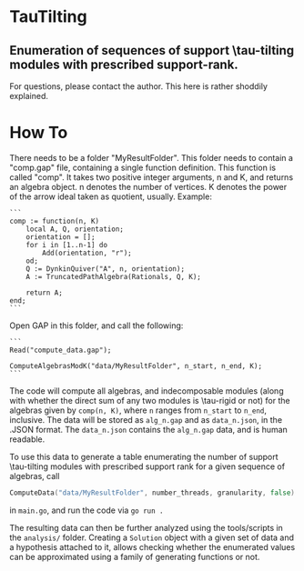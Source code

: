 # TauTilting
## Enumeration of sequences of support \tau-tilting modules with prescribed support-rank.
For questions, please contact the author. This here is rather shoddily explained.

# How To
There needs to be a folder "MyResultFolder". This folder needs to contain a "comp.gap" file, containing a single function definition. This function is called "comp". It takes two positive integer arguments, n and K, and returns an algebra object.
n denotes the number of vertices.
K denotes the power of the arrow ideal taken as quotient, usually.
Example:

    ```
    comp := function(n, K)
        local A, Q, orientation;
        orientation = [];
        for i in [1..n-1] do
            Add(orientation, "r");
        od;
        Q := DynkinQuiver("A", n, orientation);
        A := TruncatedPathAlgebra(Rationals, Q, K);

        return A;
    end;
    ```


Open GAP in this folder, and call the following:

    ```
    Read("compute_data.gap");

    ComputeAlgebrasModK("data/MyResultFolder", n_start, n_end, K);
    ```

The code will compute all algebras, and indecomposable modules (along with whether the direct sum of any two modules is \tau-rigid or not) for the algebras given by `comp(n, K)`, where `n` ranges from `n_start` to `n_end`, inclusive. The data will be stored as `alg_n.gap` and as `data_n.json`, in the .JSON format. The `data_n.json` contains the `alg_n.gap` data, and is human readable.


To use this data to generate a table enumerating the number of support \tau-tilting modules with prescribed support rank for a given sequence of algebras, call
```go
ComputeData("data/MyResultFolder", number_threads, granularity, false)
```
in `main.go`, and run the code via `go run .`

The resulting data can then be further analyzed using the tools/scripts in the `analysis/` folder. Creating a `Solution` object with a given set of data and a hypothesis attached to it, allows checking whether the enumerated values can be approximated using a family of generating functions or not.






